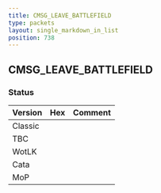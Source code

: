 ```yaml
---
title: CMSG_LEAVE_BATTLEFIELD
type: packets
layout: single_markdown_in_list
position: 738
---
```


## CMSG_LEAVE_BATTLEFIELD

### Status

Version    | Hex        | Comment
---------- | ---------- | ---------- 
Classic    |            |
TBC        |            |
WotLK      |            |
Cata       |            |
MoP        |            |